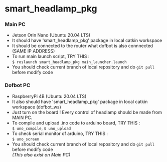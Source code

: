 # smart_headlamp_pkg

### Main PC
* Jetson Orin Nano (Ubuntu 20.04 LTS)
* It should have 'smart_headlamp_pkg' package in local catkin workspace
* It should be connected to the router what dofbot is also connnected (SAME IP ADDRESS)
* To run main launch script, TRY THIS : <br/>
```$ roslaunch smart_headlamp_pkg main_launcher.launch```
* You should check current branch of local repository and do ```git pull``` before modify code

### Dofbot PC
* RaspberryPi 4B (Ubuntu 20.04 LTS)
* It also should have 'smart_headlamp_pkg' package in local catkin workspace (dofbot_ws)
* Just turn on the board ! Every control of headlamp should be made from MAIN PC.
* To compile and upload .ino code to arduino board, TRY THIS : <br/>
```$ uno_compile```, ```$ uno_upload```
* To check serial monitor of arduino, TRY THIS : <br/>
```$ uno_screen```
* You should check current branch of local repository and do ```git pull``` before modify code <br/>
_(This also exist on Main PC)_
